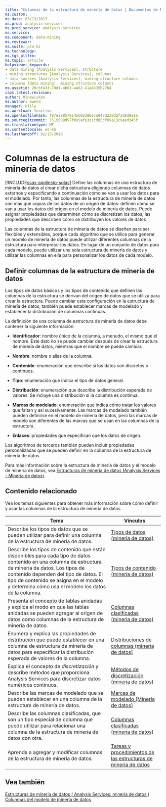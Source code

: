 ```yaml
---
title: "Columnas de la estructura de minería de datos | Documentos de Microsoft"
ms.custom: 
ms.date: 03/13/2017
ms.prod: analysis-services
ms.prod_service: analysis-services
ms.service: 
ms.component: data-mining
ms.reviewer: 
ms.suite: pro-bi
ms.technology: 
ms.tgt_pltfrm: 
ms.topic: article
helpviewer_keywords:
- data mining [Analysis Services], structure
- mining structures [Analysis Services], columns
- data sources [Analysis Services], mining structure columns
- columns [data mining], mining structure columns
ms.assetid: 20cbf433-70d1-4b61-a462-41a8435b27b4
caps.latest.revision: 
author: Minewiskan
ms.author: owend
manager: kfile
ms.workload: Inactive
ms.openlocfilehash: f87ea88579145b0220be7a047d230d2f3d8d9a1e
ms.sourcegitcommit: 7519508d97f095afe3c1cd85cf09a13c9eed345f
ms.translationtype: MT
ms.contentlocale: es-ES
ms.lasthandoff: 02/15/2018
---
```

# <a name="mining-structure-columns"></a>Columnas de la estructura de minería de datos
[!INCLUDE[ssas-appliesto-sqlas](../../includes/ssas-appliesto-sqlas.md)]
Define las columnas de una estructura de minería de datos al crear dicha estructura eligiendo columnas de datos externos y especificando a continuación cómo se van a usar los datos para el modelado. Por tanto, las columnas de la estructura de minería de datos son más que copias de los datos de un origen de datos: definen cómo se van a usar los datos del origen en el modelo de minería de datos. Puede asignar propiedades que determinen cómo se discretizan los datos, las propiedades que describen cómo se distribuyen los valores de datos  
  
 Las columnas de la estructura de minería de datos se diseñan para ser flexibles y extensibles, porque cada algoritmo que se utilice para generar un modelo de minería de datos puede utilizar diferentes columnas de la estructura para interpretar los datos. En lugar de un conjunto de datos para cada modelo, puede utilizar una sola estructura de minería de datos y utilizar las columnas en ella para personalizar los datos de cada modelo.  
  
## <a name="defining-mining-structure-columns"></a>Definir columnas de la estructura de minería de datos  
 Los tipos de datos básicos y los tipos de contenido que definen las columnas de la estructura se derivan del origen de datos que se utiliza para crear la estructura. Puede cambiar esta configuración en la estructura de minería de datos; también puede establecer marcas de modelado y establecer la distribución de columnas continuas.  
  
 La definición de una columna de estructura de minería de datos debe contener la siguiente información:  
  
-   **Identificador**: nombre único de la columna, a menudo, el mismo que el nombre. Este dato no se puede cambiar después de crear la estructura de minería de datos, mientras que el nombre se puede cambiar.  
  
-   **Nombre**: nombre o alias de la columna.  
  
-   **Contenido**: enumeración que describe si los datos son discretos o continuos.  
  
-   **Tipo**: enumeración que indica el tipo de datos general.  
  
-   **Distribución**: enumeración que describe la distribución esperada de valores. Se incluye una distribución si la columna es continua.  
  
-   **Marcas de modelado**: enumeración que indica cómo tratar los valores que faltan y así sucesivamente. Las marcas de modelado también pueden definirse en el modelo de minería de datos, pero las marcas de modelo son diferentes de las marcas que se usan en las columnas de la estructura.  
  
-   **Enlaces**: propiedades que especifican que los datos de origen.  
  
 Los algoritmos de terceros también pueden incluir propiedades personalizadas que se pueden definir en la columna de la estructura de minería de datos.  
  
 Para más información sobre la estructura de minería de datos y el modelo de minería de datos, vea [Estructuras de minería de datos &#40;Analysis Services - Minería de datos&#41;](../../analysis-services/data-mining/mining-structures-analysis-services-data-mining.md).  
  
## <a name="related-content"></a>Contenido relacionado  
 Vea los temas siguientes para obtener más información sobre cómo definir y usar las columnas de la estructura de minería de datos.  
  
|Tema|Vínculos|  
|-----------|-----------|  
|Describe los tipos de datos que se pueden utilizar para definir una columna de la estructura de minería de datos.|[Tipos de datos &#40;minería de datos&#41;](../../analysis-services/data-mining/data-types-data-mining.md)|  
|Describe los tipos de contenido que están disponibles para cada tipo de datos contenido en una columna de estructura de minería de datos. Los tipos de contenido dependen del tipo de datos. El tipo de contenido se asigna en el modelo y determina cómo usa el modelo los datos de la columna.|[Tipos de contenido &#40;minería de datos&#41;](../../analysis-services/data-mining/content-types-data-mining.md)|  
|Presenta el concepto de tablas anidadas y explica el modo en que las tablas anidadas se pueden agregar al origen de datos como columnas de la estructura de minería de datos.|[Columnas clasificadas &#40;minería de datos&#41;](../../analysis-services/data-mining/classified-columns-data-mining.md)|  
|Enumera y explica las propiedades de distribución que puede establecer en una columna de estructura de minería de datos para especificar la distribución esperada de valores de la columna.|[Distribuciones de columnas &#40;minería de datos&#41;](../../analysis-services/data-mining/column-distributions-data-mining.md)|  
|Explica el concepto de *discretización* y describe métodos que proporciona Analysis Services para discretizar datos numéricos continuos.|[Métodos de discretización &#40;minería de datos&#41;](../../analysis-services/data-mining/discretization-methods-data-mining.md)|  
|Describe las marcas de modelado que se pueden establecer en una columna de la estructura de minería de datos.|[Marcas de modelado &#40;Minería de datos&#41;](../../analysis-services/data-mining/modeling-flags-data-mining.md)|  
|Describe las columnas clasificadas, que son un tipo especial de columna que puede utilizar para relacionar una columna de la estructura de minería de datos con otra.|[Columnas clasificadas &#40;minería de datos&#41;](../../analysis-services/data-mining/classified-columns-data-mining.md)|  
|Aprenda a agregar y modificar columnas de la estructura de minería de datos.|[Tareas y procedimientos de las estructuras de minería de datos](../../analysis-services/data-mining/mining-structure-tasks-and-how-tos.md)|  
  
## <a name="see-also"></a>Vea también  
 [Estructuras de minería de datos &#40; Analysis Services: minería de datos &#41;](../../analysis-services/data-mining/mining-structures-analysis-services-data-mining.md)   
 [Columnas del modelo de minería de datos](../../analysis-services/data-mining/mining-model-columns.md)  
  
  
